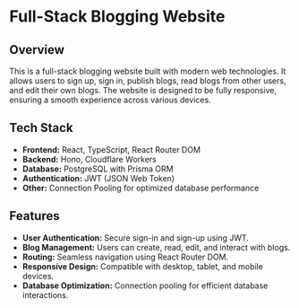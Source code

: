 # Full-Stack Blogging Website

## Overview
This is a full-stack blogging website built with modern web technologies. It allows users to sign up, sign in, publish blogs, read blogs from other users, and edit their own blogs. The website is designed to be fully responsive, ensuring a smooth experience across various devices.

## Tech Stack
- **Frontend:** React, TypeScript, React Router DOM
- **Backend:** Hono, Cloudflare Workers
- **Database:** PostgreSQL with Prisma ORM
- **Authentication:** JWT (JSON Web Token)
- **Other:** Connection Pooling for optimized database performance

## Features
- **User Authentication:** Secure sign-in and sign-up using JWT.
- **Blog Management:** Users can create, read, edit, and interact with blogs.
- **Routing:** Seamless navigation using React Router DOM.
- **Responsive Design:** Compatible with desktop, tablet, and mobile devices.
- **Database Optimization:** Connection pooling for efficient database interactions.
